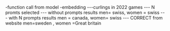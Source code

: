 -function call from model
-embedding
---curlings  in 2022 games
--- N promts selected
--- without prompts results men= swiss, women = swiss
--- with N prompts results  men = canada, women= swiss
--- CORRECT  from website   men=sweden , women =Great britain